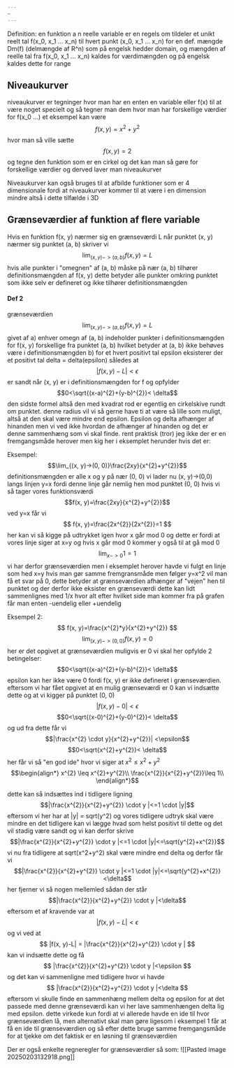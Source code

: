 ```yaml
---
~
---
```

Definition:
en funktion a n reelle variable er en regels om tildeler et unikt reelt tal f(x_0, x_1 ... x_n) til hvert punkt (x_0, x_1 ... x_n) for en def. mængde Dm(f)  (delmængde af R^n) som på engelsk hedder domain, og mængden af reelle tal fra f(x_0, x_1 ... x_n) kaldes for værdimængden og på engelsk kaldes dette for range

## Niveaukurver
niveaukurver er tegninger hvor man har en enten en variable eller f(x) til at være noget specielt og så tegner man dem hvor man har forskellige værdier for f(x_0 ...)
et eksempel kan være 
$$f(x,y)=x^{2}+y^{2}$$
hvor man så ville sætte $$f(x,y)=2$$
og tegne den funktion som er en cirkel og det kan man så gøre for forskellige værdier og derved laver man niveaukurver



Niveaukurver kan også bruges til at afbilde funktioner som er 4 dimensionale fordi at niveaukurver kommer til at være i en dimension mindre altså i dette tilfælde i 3D


## Grænseværdier af funktion af flere variable
Hvis en funktion f(x, y) nærmer sig en grænseværdi L når punktet (x, y) nærmer sig punktet (a, b) skriver vi $$
\lim_{(x,y)->(a,b)}f(x, y) = L
$$
hvis alle punkter i "omegnen" af (a, b) måske på nær (a, b) tilhører definitionsmængden af f(x, y)
dette betyder alle punkter omkring punktet som ikke selv er defineret og ikke tilhører definitionsmængden 

#### Def 2
grænseværdien
$$\lim_{(x, y)->(a, b)}f(x,y) = L$$
givet af
a) enhver omegn af (a, b) indeholder punkter i definitionsmængden for f(x, y) forskellige fra punktet (a, b) hvilket betyder at (a, b) ikke behøves være i definitionsmængden 
b) for et hvert positivt tal epsilon eksisterer der et positivt tal delta = delta(epsilon) således at 
$$|f(x, y) -L| <\epsilon$$
er sandt når (x, y) er i definitionsmængden for f og opfylder
$$0<\sqrt{(x-a)^{2}+(y-b)^{2}}< \delta$$
den sidste formel altså den med kvadrat rod er egentlig en cirkelskive rundt om punktet. denne radius vil vi så gerne have ti at være så lille som muligt, altså at den skal være mindre end epsilon. Epsilon og delta afhænger af hinanden men vi ved ikke hvordan de afhænger af hinanden og det er denne sammenhæng som vi skal finde.
rent praktisk (tror) jeg ikke der er en fremgangsmåde herover men kig her i eksemplet herunder hvis det er:

Eksempel:
$$\lim_{(x, y)->(0, 0)}\frac{2xy}{x^{2}+y^{2}}$$
definitionsmængden er alle x og y på nær (0, 0)
vi lader nu (x, y)->(0,0) langs linjen y=x fordi denne linje går nemlig hen mod punktet (0, 0)
hvis vi så tager vores funktionsværdi
$$f(x, y)=\frac{2xy}{x^{2}+y^{2}}$$
ved y=x får vi
$$
f(x, y)=\frac{2x^{2}}{2x^{2}}=1
$$
her kan vi så kigge på udtrykket igen hvor x går mod 0 og dette er fordi at vores linje siger at x=y og hvis x går mod 0 kommer y også til at gå mod 0
$$\lim_{x->0}1=1$$
vi har derfor grænseværdien men i eksemplet herover havde vi fulgt en linje som hed x=y hvis man gør samme fremgransmåde men følger y=x^2 vil man få et svar på 0, dette betyder at grænseværdien afhænger af "vejen" hen til punktet og der derfor ikke eksister en grænseværdi
dette kan lidt sammenlignes med 1/x hvor alt efter hvilket side man kommer fra på grafen får man enten -uendelig eller +uendelig



Eksempel 2:
$$
f(x, y)=\frac{x^{2}*y}{x^{2}+y^{2}}
$$
$$
\lim_{(x,y)->(0,0)}f(x, y)=0
$$
her er det opgivet at grænseværdien muligvis er 0
vi skal her opfylde 2 betingelser:
$$0<\sqrt{(x-a)^{2}+(y-b)^{2}}< \delta$$
 epsilon kan her ikke være 0 fordi f(x, y) er ikke defineret i grænseværdien.
eftersom vi har fået opgivet at en mulig grænseværdi er 0 kan vi indsætte dette og at vi kigger på punktet (0, 0)
$$|f(x, y) -0| <\epsilon$$
$$0<\sqrt{(x-0)^{2}+(y-0)^{2}}< \delta$$
og ud fra dette får vi
$$|\frac{x^{2} \cdot y}{x^{2}+y^{2}}| <\epsilon$$
$$0<\sqrt{x^{2}+y^{2}}< \delta$$
her får vi så "en god ide" hvor vi siger at $x^{2}\leq x^{2}+y^{2}$   
$$\begin{align*}
x^{2} \leq  x^{2}+y^{2}\\
\frac{x^{2}}{x^{2}+y^{2}}\leq  1\\
\end{align*}$$

dette kan så indsættes ind i tidligere ligning
$$|\frac{x^{2}}{x^{2}+y^{2}} \cdot y |<=1 \cdot |y|$$
eftersom vi her har at |y| = sqrt(y^2) og vores tidligere udtryk skal være mindre en det tidligere kan vi lægge hvad som helst positivt til dette og det vil stadig være sandt og vi kan derfor skrive
$$|\frac{x^{2}}{x^{2}+y^{2}} \cdot y |<=1 \cdot |y|<=\sqrt{y^{2}+x^{2}}$$
vi nu fra tidligere at sqrt(x^2+y^2) skal være mindre end delta og derfor får vi
$$|\frac{x^{2}}{x^{2}+y^{2}} \cdot y |<=1 \cdot |y|<=\sqrt{y^{2}+x^{2}}<\delta$$
her fjerner vi så nogen mellemled sådan der står
$$|\frac{x^{2}}{x^{2}+y^{2}} \cdot y |<\delta$$
eftersom et af kravende var at
$$
|f(x, y) -L|<\epsilon
$$
og vi ved at 
$$
|f(x, y)-L| = |\frac{x^{2}}{x^{2}+y^{2}} \cdot y |
$$
kan vi indsætte dette og få
$$
|\frac{x^{2}}{x^{2}+y^{2}} \cdot y |<\epsilon
$$
og det kan vi sammenligne med tidligere hvor vi havde
$$
|\frac{x^{2}}{x^{2}+y^{2}} \cdot y |<\delta
$$
eftersom vi skulle finde en sammenhæng mellem delta og epsilon for at det passede med denne grænseværdi kan vi her lave sammenhængen delta lig med epsilon.
dette virkede kun fordi at vi allerede havde en ide til hvor grænseværdien lå, men alternativt skal man gøre ligesom i eksempel 1 får at få en ide til grænseværdien og så efter dette bruge samme fremgangsmåde for at tjekke om det faktisk er en løsning til grænseværdien



Der er også enkelte regneregler for grænseværdier så som:
![[Pasted image 20250203132918.png]]


